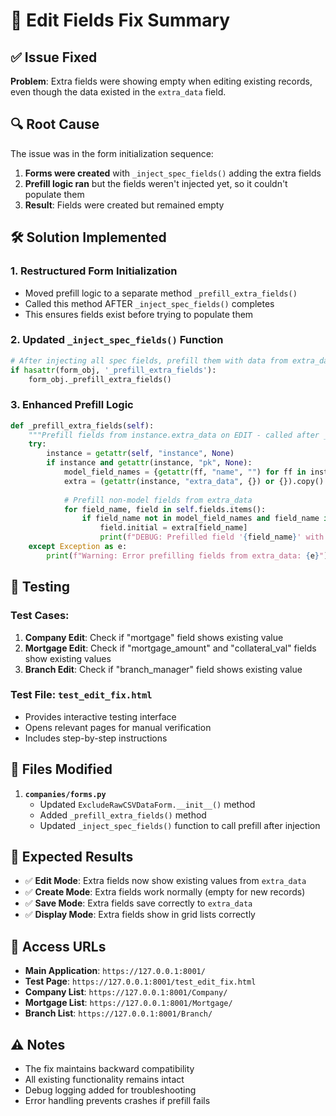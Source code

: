 # 🔧 Edit Fields Fix Summary

## ✅ Issue Fixed

**Problem**: Extra fields were showing empty when editing existing records, even though the data existed in the `extra_data` field.

## 🔍 Root Cause

The issue was in the form initialization sequence:

1. **Forms were created** with `_inject_spec_fields()` adding the extra fields
2. **Prefill logic ran** but the fields weren't injected yet, so it couldn't populate them
3. **Result**: Fields were created but remained empty

## 🛠️ Solution Implemented

### 1. **Restructured Form Initialization**
- Moved prefill logic to a separate method `_prefill_extra_fields()`
- Called this method AFTER `_inject_spec_fields()` completes
- This ensures fields exist before trying to populate them

### 2. **Updated `_inject_spec_fields()` Function**
```python
# After injecting all spec fields, prefill them with data from extra_data
if hasattr(form_obj, '_prefill_extra_fields'):
    form_obj._prefill_extra_fields()
```

### 3. **Enhanced Prefill Logic**
```python
def _prefill_extra_fields(self):
    """Prefill fields from instance.extra_data on EDIT - called after _inject_spec_fields"""
    try:
        instance = getattr(self, "instance", None)
        if instance and getattr(instance, "pk", None):
            model_field_names = {getattr(ff, "name", "") for ff in instance._meta.get_fields()}
            extra = (getattr(instance, "extra_data", {}) or {}).copy()
            
            # Prefill non-model fields from extra_data
            for field_name, field in self.fields.items():
                if field_name not in model_field_names and field_name in extra:
                    field.initial = extra[field_name]
                    print(f"DEBUG: Prefilled field '{field_name}' with value: {extra[field_name]}")
    except Exception as e:
        print(f"Warning: Error prefilling fields from extra_data: {e}")
```

## 🧪 Testing

### Test Cases:
1. **Company Edit**: Check if "mortgage" field shows existing value
2. **Mortgage Edit**: Check if "mortgage_amount" and "collateral_val" fields show existing values  
3. **Branch Edit**: Check if "branch_manager" field shows existing value

### Test File: `test_edit_fix.html`
- Provides interactive testing interface
- Opens relevant pages for manual verification
- Includes step-by-step instructions

## 📁 Files Modified

1. **`companies/forms.py`**
   - Updated `ExcludeRawCSVDataForm.__init__()` method
   - Added `_prefill_extra_fields()` method
   - Updated `_inject_spec_fields()` function to call prefill after injection

## 🎯 Expected Results

- ✅ **Edit Mode**: Extra fields now show existing values from `extra_data`
- ✅ **Create Mode**: Extra fields work normally (empty for new records)
- ✅ **Save Mode**: Extra fields save correctly to `extra_data`
- ✅ **Display Mode**: Extra fields show in grid lists correctly

## 🔗 Access URLs

- **Main Application**: `https://127.0.0.1:8001/`
- **Test Page**: `https://127.0.0.1:8001/test_edit_fix.html`
- **Company List**: `https://127.0.0.1:8001/Company/`
- **Mortgage List**: `https://127.0.0.1:8001/Mortgage/`
- **Branch List**: `https://127.0.0.1:8001/Branch/`

## ⚠️ Notes

- The fix maintains backward compatibility
- All existing functionality remains intact
- Debug logging added for troubleshooting
- Error handling prevents crashes if prefill fails
